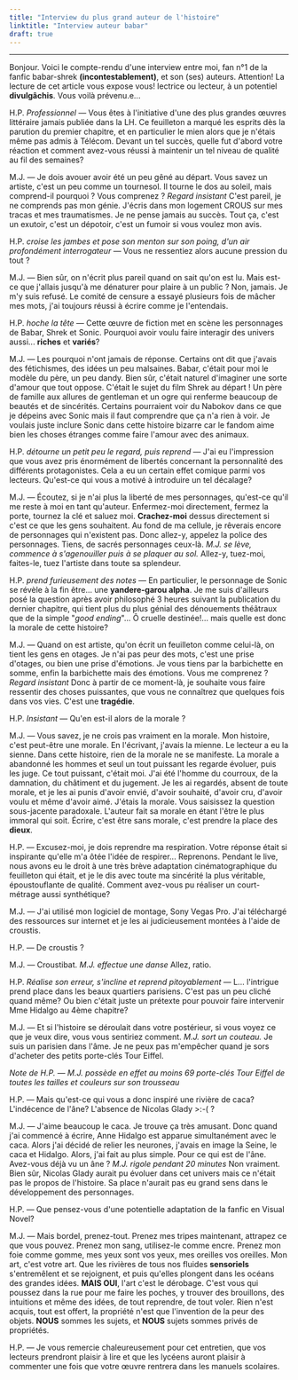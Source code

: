 ```yaml
---
title: "Interview du plus grand auteur de l'histoire"
linktitle: "Interview auteur babar"
draft: true
---
```

---
Bonjour. Voici le compte-rendu d'une interview entre moi, fan n°1 de la fanfic babar-shrek **(incontestablement)**, et son (ses) auteurs. Attention! La lecture de cet article vous expose vous! lectrice ou lecteur, à un potentiel **divulgâchis**. Vous voilà prévenu.e...

H.P. *Professionnel* — Vous êtes à l'initiative d'une des plus grandes œuvres littéraire jamais publiée dans la LH. Ce feuilleton a marqué les esprits dès la parution du premier chapitre, et en particulier le mien alors que je n'étais même pas admis à Télécom. Devant un tel succès, quelle fut d'abord votre réaction et comment avez-vous réussi à maintenir un tel niveau de qualité au fil des semaines?

M.J. — Je dois avouer avoir été un peu gêné au départ. Vous savez un artiste, c'est un peu comme un tournesol. Il tourne le dos au soleil, mais comprend-il pourquoi ? Vous comprenez ? *Regard insistant* C'est pareil, je ne comprends pas mon génie. J'écris dans mon logement CROUS sur mes tracas et mes traumatismes. Je ne pense jamais au succès. Tout ça, c'est un exutoir, c'est un dépotoir, c'est un fumoir si vous voulez mon avis.

H.P. *croise les jambes et pose son menton sur son poing, d'un air profondément interrogateur* — Vous ne ressentiez alors aucune pression du tout ?

M.J. — Bien sûr, on n'écrit plus pareil quand on sait qu'on est lu. Mais est-ce que j'allais jusqu'à me dénaturer pour plaire à un public ? Non, jamais. Je m'y suis refusé. Le comité de censure a essayé plusieurs fois de mâcher mes mots, j'ai toujours réussi à écrire comme je l'entendais.

H.P. *hoche la tête* — Cette œuvre de fiction met en scène les personnages de Babar, Shrek et Sonic. Pourquoi avoir voulu faire interagir des univers aussi... **riches** et **variés**?

M.J. — Les pourquoi n'ont jamais de réponse. Certains ont dit que j'avais des fétichismes, des idées un peu malsaines. Babar, c'était pour moi le modèle du père, un peu dandy. Bien sûr, c'était naturel d'imaginer une sorte d'amour que tout oppose. C'était le sujet du film Shrek au départ ! Un père de famille aux allures de gentleman et un ogre qui renferme beaucoup de beautés et de sincérités. Certains pourraient voir du Nabokov dans ce que je dépeins avec Sonic mais il faut comprendre que ça n'a rien à voir. Je voulais juste inclure Sonic dans cette histoire bizarre car le fandom aime bien les choses étranges comme faire l'amour avec des animaux.

H.P. *détourne un petit peu le regard, puis reprend* — J'ai eu l'impression que vous avez pris énormément de libertés concernant la personnalité des différents protagonistes. Cela a eu un certain effet comique parmi vos lecteurs. Qu'est-ce qui vous a motivé à introduire un tel décalage?

M.J. — Écoutez, si je n'ai plus la liberté de mes personnages, qu'est-ce qu'il me reste à moi en tant qu'auteur. Enfermez-moi directement, fermez la porte, tournez la clé et saluez moi. **Crachez-moi** dessus directement si c'est ce que les gens souhaitent. Au fond de ma cellule, je rêverais encore de personnages qui n'existent pas. Donc allez-y, appelez la police des personnages. Tiens, de sacrés personnages ceux-là. *M.J. se lève, commence à s'agenouiller puis à se plaquer au sol.* Allez-y, tuez-moi, faites-le, tuez l'artiste dans toute sa splendeur.

H.P. *prend furieusement des notes* — En particulier, le personnage de Sonic se révèle à la fin être... une **yandere-garou alpha**. Je me suis d'ailleurs posé la question après avoir philosophé 3 heures suivant la publication du dernier chapitre, qui tient plus du plus génial des dénouements théâtraux que de la simple "*good ending*"... Ô cruelle destinée!... mais quelle est donc la morale de cette histoire?

M.J. — Quand on est artiste, qu'on écrit un feuilleton comme celui-là, on tient les gens en otages. Je n'ai pas peur des mots, c'est une prise d'otages, ou bien une prise d'émotions. Je vous tiens par la barbichette en somme, enfin la barbichette mais des émotions. Vous me comprenez ? *Regard insistant* Donc à partir de ce moment-là, je souhaite vous faire ressentir des choses puissantes, que vous ne connaîtrez que quelques fois dans vos vies. C'est une **tragédie**.

H.P. *Insistant* — Qu'en est-il alors de la morale ?

M.J. — Vous savez, je ne crois pas vraiment en la morale. Mon histoire, c'est peut-être une morale. En l'écrivant, j'avais la mienne. Le lecteur a eu la sienne. Dans cette histoire, rien de la morale ne se manifeste. La morale a abandonné les hommes et seul un tout puissant les regarde évoluer, puis les juge. Ce tout puissant, c'était moi. J'ai été l'homme du courroux, de la damnation, du châtiment et du jugement. Je les ai regardés, absent de toute morale, et je les ai punis d'avoir envié, d'avoir souhaité, d'avoir cru, d'avoir voulu et même d'avoir aimé. J'étais la morale. Vous saisissez la question sous-jacente paradoxale. L'auteur fait sa morale en étant l'être le plus immoral qui soit. Écrire, c'est être sans morale, c'est prendre la place des **dieux**.

H.P. — Excusez-moi, je dois reprendre ma respiration. Votre réponse était si inspirante qu'elle m'a ôtée l'idée de respirer... Reprenons. Pendant le live, nous avons eu le droit à une très brève adaptation cinématographique du feuilleton qui était, et je le dis avec toute ma sincérité la plus véritable, époustouflante de qualité. Comment avez-vous pu réaliser un court-métrage aussi synthétique?

M.J. — J'ai utilisé mon logiciel de montage, Sony Vegas Pro. J'ai téléchargé des ressources sur internet et je les ai judicieusement montées à l'aide de croustis.

H.P. — De croustis ?

M.J. — Croustibat. *M.J. effectue une danse* Allez, ratio.

H.P. *Réalise son erreur, s'incline et reprend pitoyablement* — L... l'intrigue prend place dans les beaux quartiers parisiens. C'est pas un peu cliché quand même? Ou bien c'était juste un prétexte pour pouvoir faire intervenir Mme Hidalgo au 4ème chapitre?

M.J. — Et si l'histoire se déroulait dans votre postérieur, si vous voyez ce que je veux dire, vous vous sentiriez comment. *M.J. sort un couteau.* Je suis un parisien dans l'âme. Je ne peux pas m'empêcher quand je sors d'acheter des petits porte-clés Tour Eiffel.

*Note de H.P. — M.J. possède en effet au moins 69 porte-clés Tour Eiffel de toutes les tailles et couleurs sur son trousseau*

H.P. — Mais qu'est-ce qui vous a donc inspiré une rivière de caca? L'indécence de l'âne? L'absence de Nicolas Glady >:-( ?

M.J. — J'aime beaucoup le caca. Je trouve ça très amusant. Donc quand j'ai commencé à écrire, Anne Hidalgo est apparue simultanément avec le caca. Alors j'ai décidé de relier les neurones, j'avais en image la Seine, le caca et Hidalgo. Alors, j'ai fait au plus simple.
Pour ce qui est de l'âne. Avez-vous déjà vu un âne ? *M.J. rigole pendant 20 minutes* Non vraiment. 
Bien sûr, Nicolas Glady aurait pu évoluer dans cet univers mais ce n'était pas le propos de l'histoire. Sa place n'aurait pas eu grand sens dans le développement des personnages.

H.P. — Que pensez-vous d'une potentielle adaptation de la fanfic en Visual Novel?

M.J. — Mais bordel, prenez-tout. Prenez mes tripes maintenant, attrapez ce que vous pouvez. Prenez mon sang, utilisez-le comme encre. Prenez mon foie comme gomme, mes yeux sont vos yeux, mes oreilles vos oreilles. Mon art, c'est votre art. Que les rivières de tous nos fluides **sensoriels** s'entremêlent et se rejoignent, et puis qu'elles plongent dans les océans des grandes idées. **MAIS OUI**, l'art c'est le dérobage. C'est vous qui poussez dans la rue pour me faire les poches, y trouver des brouillons, des intuitions et même des idées, de tout reprendre, de tout voler. Rien n'est acquis, tout est offert, la propriété n'est que l'invention de la peur des objets. **NOUS** sommes les sujets, et **NOUS** sujets sommes privés de propriétés.

H.P. — Je vous remercie chaleureusement pour cet entretien, que vos lecteurs prendront plaisir à lire et que les lycéens auront plaisir à commenter une fois que votre œuvre rentrera dans les manuels scolaires.